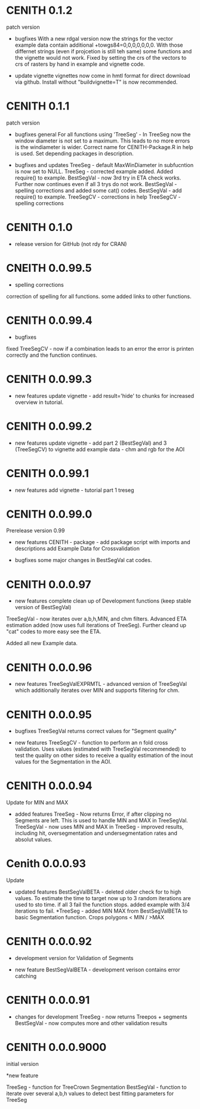 # CENITH 0.1.2
patch version

* bugfixes
With a new rdgal version now the strings for the vector example data contain additional +towgs84=0,0,0,0,0,0,0.
With those differnet strings (even if projcetion is still teh same) some functions and the vignette would not work.
Fixed by setting the crs of the vectors to crs of rasters by hand in example and vignette code.

* update vignette
vignettes now come in hmtl format for direct download via github.
Install without "buildvignette=T" is now recommended.

# CENITH 0.1.1
patch version

* bugfixes general
For all functions using 'TreeSeg' - In TreeSeg now the window diameter is not set to a maximum. This leads to no more errors is the windiameter is wider.
Correct name for CENITH-Package.R in help is used.
Set depending packages in description.

* bugfixes and updates
TreeSeg - default MaxWinDiameter in subfucntion is now set to NULL. 
TreeSeg - corrected example added. Added require() to example.
BestSegVal - now 3rd try in ETA check works. Further now continues even if all 3 trys do not work.
BestSegVal - spelling corrections and added some cat() codes.
BestSegVal - add require() to example.
TreeSegCV - corrections in help
TreeSegCV - spelling corrections

# CENITH 0.1.0
* release version for GitHub (not rdy for CRAN)

# CNEITH 0.0.99.5
* spelling corrections

correction of spelling for all functions.
some added links to other functions.


# CENITH 0.0.99.4
* bugfixes

fixed TreeSegCV - now if a combination leads to an error the error is printen correctly and the function continues.

# CENITH 0.0.99.3
* new features
update vignette - add result='hide' to chunks for increased overview in tutorial.

# CENITH 0.0.99.2

* new features
update vignette - add part 2 (BestSegVal) and 3 (TreeSegCV) to vignette
add example data - chm and rgb for the AOI

# CENITH 0.0.99.1

* new features
add vignette - tutorial part 1 treseg 

# CENITH 0.0.99.0
Prerelease version 0.99

* new features
CENITH - package - add package script with imports and descriptions
add Example Data for Crossvalidation

* bugfixes
some major changes in BestSegVal cat codes.

# CENITH 0.0.0.97
* new features
complete clean up of Development functions (keep stable version of BestSegVal)

TreeSegVal - now iterates over a,b,h,MIN, and chm filters. Advanced ETA estimation added (now uses full iterations of TreeSeg). Further cleand up "cat" codes to more easy see the ETA.

Added all new Example data.

# CENITH 0.0.0.96
* new features
TreeSegValEXPRMTL - advanced version of TreeSegVal which additionally iterates over MIN and supports filtering for chm.

# CENITH 0.0.0.95
* bugfixes
TreeSegVal returns correct values for "Segment quality"

* new features
TreeSegCV - function to perform an n fold cross validation. Uses values (estimated with TreeSegVal recommended) to test the quality on other sides to receive a quality estimation of the inout values for the Segmentation in the AOI.

# CENITH 0.0.0.94
Update for MIN and MAX

* added features
TreeSeg -  Now returns Error, if after clipping no Segments are left. This is used to handle MIN and MAX in TreeSegVal.
TreeSegVal - now uses MIN and MAX in TreeSeg
           - improved results, including hit, oversegmentation and undersegmentation rates and absolut values.

# Cenith 0.0.0.93
Update

* updated features
BestSegValBETA - deleted older check for to high values. To estimate the time to target now up to 3 random iterations are used to sto time. if all 3 fail the function stops. added example with 3/4 iterations to fail.
*TreeSeg -  added MIN MAX from BestSegValBETA to basic Segmentation function. Crops polygons < MIN / >MAX

# CENITH 0.0.0.92
* development version for Validation of Segments

* new feature
BestSegValBETA - development verison contains error catching

# CENITH 0.0.0.91

* changes for development
TreeSeg - now returns Treepos + segments
BestSegVal - now computes more and other validation results

# CENITH 0.0.0.9000
initial version

*new feature

TreeSeg - function for TreeCrown Segmentation
BestSegVal - function to iterate over several a,b,h values to detect best fitting parameters for TreeSeg
